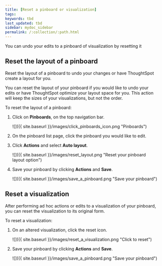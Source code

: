 ```yaml
---
title: [Reset a pinboard or visualization]
tags:
keywords: tbd
last_updated: tbd
sidebar: mydoc_sidebar
permalink: /:collection/:path.html
---
```

You can undo your edits to a pinboard of visualization by resetting it

## Reset the layout of a pinboard

Reset the layout of a pinboard to undo your changes or have ThoughtSpot create a layout for you.

You can reset the layout of your pinboard if you would like to undo your edits or have ThoughtSpot optimize your layout space for you. This action will keep the sizes of your visualizations, but not the order.

To reset the layout of a pinboard:

1. Click on **Pinboards**, on the top navigation bar.

     ![]({{ site.baseurl }}/images/click_pinboards_icon.png "Pinboards")

2. On the pinboard list page, click the pinboard you would like to edit.
3. Click **Actions** and select **Auto layout**.

     ![]({{ site.baseurl }}/images/reset_layout.png "Reset your pinboard layout option")

4. Save your pinboard by clicking **Actions** and **Save**.

     ![]({{ site.baseurl }}/images/save_a_pinboard.png "Save your pinboard")


## Reset a visualization

After performing ad hoc actions or edits to a visualization of your pinboard, you can reset the visualization to its original form.

To reset a visualization:

1. On an altered visualization, click the reset icon.

     ![]({{ site.baseurl }}/images/reset_a_visualization.png "Click to reset")

2. Save your pinboard by clicking **Actions** and **Save**.

     ![]({{ site.baseurl }}/images/save_a_pinboard.png "Save your pinboard")
